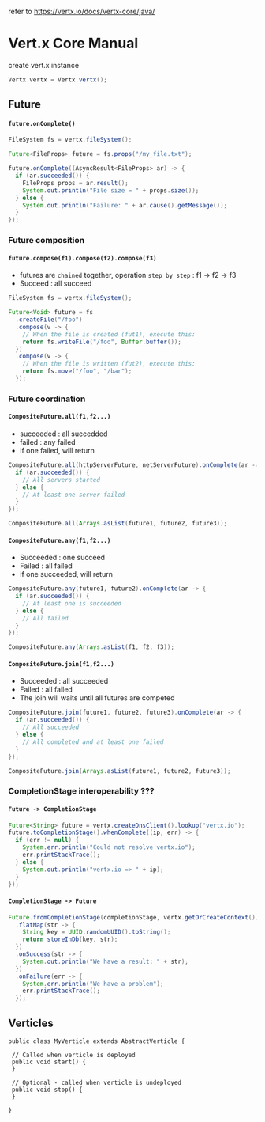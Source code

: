 

refer to https://vertx.io/docs/vertx-core/java/

# Vert.x Core Manual

create vert.x instance

```java
Vertx vertx = Vertx.vertx();
```

## Future

#### ``future.onComplete()``

```java
FileSystem fs = vertx.fileSystem();

Future<FileProps> future = fs.props("/my_file.txt");

future.onComplete((AsyncResult<FileProps> ar) -> {
  if (ar.succeeded()) {
    FileProps props = ar.result();
    System.out.println("File size = " + props.size());
  } else {
    System.out.println("Failure: " + ar.cause().getMessage());
  }
});
```

### Future composition

#### ``future.compose(f1).compose(f2).compose(f3)`` 

- futures are ``chained`` together, operation ``step by step`` : f1 -> f2 -> f3
- Succeed : all succeed 

```java
FileSystem fs = vertx.fileSystem();

Future<Void> future = fs
  .createFile("/foo")
  .compose(v -> {
    // When the file is created (fut1), execute this:
    return fs.writeFile("/foo", Buffer.buffer());
  })
  .compose(v -> {
    // When the file is written (fut2), execute this:
    return fs.move("/foo", "/bar");
  });
```



### Future coordination

#### ``CompositeFuture.all(f1,f2...)`` 

- succeeded : all succedded
- failed : any failed
- if one failed, will return

```java
CompositeFuture.all(httpServerFuture, netServerFuture).onComplete(ar -> {
  if (ar.succeeded()) {
    // All servers started
  } else {
    // At least one server failed
  }
});

CompositeFuture.all(Arrays.asList(future1, future2, future3));
```

#### ``CompositeFuture.any(f1,f2...)`` 

- Succeeded : one succeed
- Failed : all failed
- if one succeeded, will return

```java
CompositeFuture.any(future1, future2).onComplete(ar -> {
  if (ar.succeeded()) {
    // At least one is succeeded
  } else {
    // All failed
  }
});

CompositeFuture.any(Arrays.asList(f1, f2, f3));
```

#### ``CompositeFuture.join(f1,f2...)``

- Succeeded : all succeeded
- Failed : all failed
- The join will waits until all futures are competed

```java
CompositeFuture.join(future1, future2, future3).onComplete(ar -> {
  if (ar.succeeded()) {
    // All succeeded
  } else {
    // All completed and at least one failed
  }
});

CompositeFuture.join(Arrays.asList(future1, future2, future3));
```



### CompletionStage interoperability ???

#### ``Future -> CompletionStage``

```java
Future<String> future = vertx.createDnsClient().lookup("vertx.io");
future.toCompletionStage().whenComplete((ip, err) -> {
  if (err != null) {
    System.err.println("Could not resolve vertx.io");
    err.printStackTrace();
  } else {
    System.out.println("vertx.io => " + ip);
  }
});
```

#### ``CompletionStage -> Future``

```java
Future.fromCompletionStage(completionStage, vertx.getOrCreateContext())
  .flatMap(str -> {
    String key = UUID.randomUUID().toString();
    return storeInDb(key, str);
  })
  .onSuccess(str -> {
    System.out.println("We have a result: " + str);
  })
  .onFailure(err -> {
    System.err.println("We have a problem");
    err.printStackTrace();
  });
```



## Verticles

```
public class MyVerticle extends AbstractVerticle {

 // Called when verticle is deployed
 public void start() {
 }

 // Optional - called when verticle is undeployed
 public void stop() {
 }

}
```

